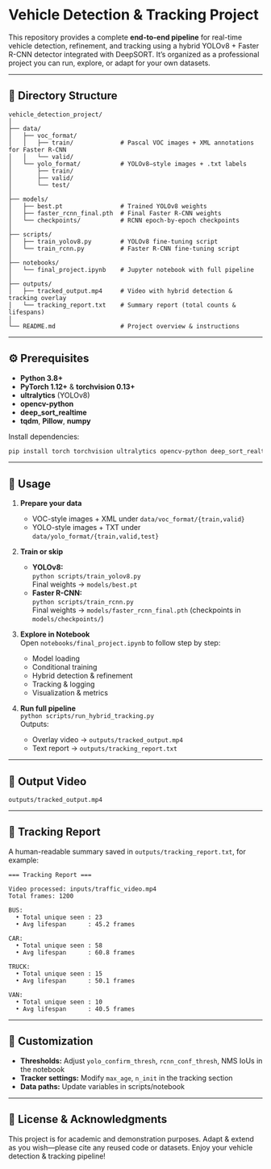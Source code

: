 # Vehicle Detection & Tracking Project

This repository provides a complete **end-to-end pipeline** for real-time vehicle detection, refinement, and tracking using a hybrid YOLOv8 + Faster R-CNN detector integrated with DeepSORT. It’s organized as a professional project you can run, explore, or adapt for your own datasets.

---

## 📂 Directory Structure

```
vehicle_detection_project/
│
├── data/
│   ├── voc_format/            
│   │   ├── train/             # Pascal VOC images + XML annotations for Faster R-CNN  
│   │   └── valid/             
│   └── yolo_format/           # YOLOv8–style images + .txt labels  
│       ├── train/             
│       ├── valid/             
│       └── test/              
│
├── models/
│   ├── best.pt                # Trained YOLOv8 weights  
│   ├── faster_rcnn_final.pth  # Final Faster R-CNN weights  
│   └── checkpoints/           # RCNN epoch‐by‐epoch checkpoints  
│
├── scripts/
│   ├── train_yolov8.py        # YOLOv8 fine-tuning script  
│   └── train_rcnn.py          # Faster R-CNN fine-tuning script  
│
├── notebooks/
│   └── final_project.ipynb    # Jupyter notebook with full pipeline  
│
├── outputs/
│   ├── tracked_output.mp4     # Video with hybrid detection & tracking overlay  
│   └── tracking_report.txt    # Summary report (total counts & lifespans)  
│
└── README.md                  # Project overview & instructions  
```

---

## ⚙️ Prerequisites

- **Python 3.8+**  
- **PyTorch 1.12+** & **torchvision 0.13+**  
- **ultralytics** (YOLOv8)  
- **opencv-python**  
- **deep_sort_realtime**  
- **tqdm**, **Pillow**, **numpy**

Install dependencies:

```bash
pip install torch torchvision ultralytics opencv-python deep_sort_realtime tqdm Pillow numpy
```

---

## 🚀 Usage

1. **Prepare your data**  
   - VOC-style images + XML under `data/voc_format/{train,valid}`  
   - YOLO-style images + TXT under `data/yolo_format/{train,valid,test}`  

2. **Train or skip**  
   - **YOLOv8:**  
     `python scripts/train_yolov8.py`  
     Final weights → `models/best.pt`  
   - **Faster R-CNN:**  
     `python scripts/train_rcnn.py`  
     Final weights → `models/faster_rcnn_final.pth` (checkpoints in `models/checkpoints/`)  

3. **Explore in Notebook**  
   Open `notebooks/final_project.ipynb` to follow step by step:
   - Model loading  
   - Conditional training  
   - Hybrid detection & refinement  
   - Tracking & logging  
   - Visualization & metrics  

4. **Run full pipeline**  
   `python scripts/run_hybrid_tracking.py`  
   Outputs:  
   - Overlay video → `outputs/tracked_output.mp4`  
   - Text report → `outputs/tracking_report.txt`

---

## 🎥 Output Video

`outputs/tracked_output.mp4`

---

## 📑 Tracking Report

A human-readable summary saved in `outputs/tracking_report.txt`, for example:

```
=== Tracking Report ===

Video processed: inputs/traffic_video.mp4
Total frames: 1200

BUS:
  • Total unique seen : 23
  • Avg lifespan      : 45.2 frames

CAR:
  • Total unique seen : 58
  • Avg lifespan      : 60.8 frames

TRUCK:
  • Total unique seen : 15
  • Avg lifespan      : 50.1 frames

VAN:
  • Total unique seen : 10
  • Avg lifespan      : 40.5 frames
```

---

## 🔧 Customization

- **Thresholds:** Adjust `yolo_confirm_thresh`, `rcnn_conf_thresh`, NMS IoUs in the notebook  
- **Tracker settings:** Modify `max_age`, `n_init` in the tracking section  
- **Data paths:** Update variables in scripts/notebook  

---

## 📄 License & Acknowledgments

This project is for academic and demonstration purposes. Adapt & extend as you wish—please cite any reused code or datasets. Enjoy your vehicle detection & tracking pipeline!